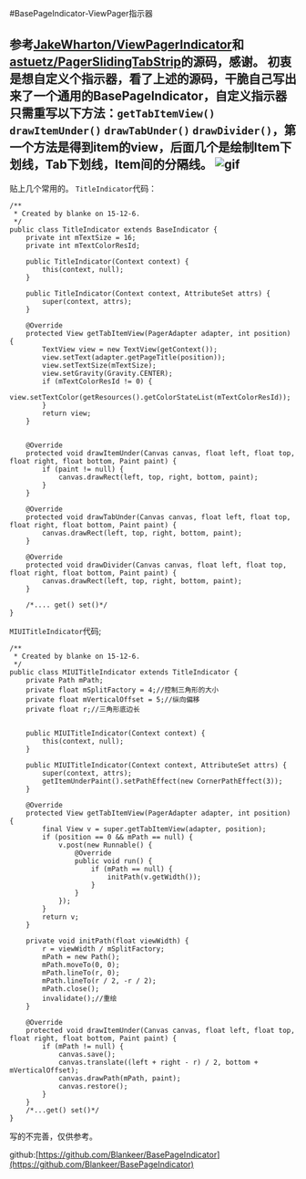 #BasePageIndicator-ViewPager指示器

参考[JakeWharton/ViewPagerIndicator](https://github.com/JakeWharton/ViewPagerIndicator)和[astuetz/PagerSlidingTabStrip](https://github.com/astuetz/PagerSlidingTabStrip)的源码，感谢。
初衷是想自定义个指示器，看了上述的源码，干脆自己写出来了一个通用的BasePageIndicator，自定义指示器只需重写以下方法：`getTabItemView()` `drawItemUnder()` `drawTabUnder()` `drawDivider()`，第一个方法是得到item的view，后面几个是绘制Item下划线，Tab下划线，Item间的分隔线。
![gif](https://github.com/Blankeer/BasePageIndicator/blob/master/Screen.gif)
---
贴上几个常用的。
`TitleIndicator`代码：
```
/**
 * Created by blanke on 15-12-6.
 */
public class TitleIndicator extends BaseIndicator {
    private int mTextSize = 16;
    private int mTextColorResId;

    public TitleIndicator(Context context) {
        this(context, null);
    }

    public TitleIndicator(Context context, AttributeSet attrs) {
        super(context, attrs);
    }

    @Override
    protected View getTabItemView(PagerAdapter adapter, int position) {
        TextView view = new TextView(getContext());
        view.setText(adapter.getPageTitle(position));
        view.setTextSize(mTextSize);
        view.setGravity(Gravity.CENTER);
        if (mTextColorResId != 0) {
            view.setTextColor(getResources().getColorStateList(mTextColorResId));
        }
        return view;
    }


    @Override
    protected void drawItemUnder(Canvas canvas, float left, float top, float right, float bottom, Paint paint) {
        if (paint != null) {
            canvas.drawRect(left, top, right, bottom, paint);
        }
    }

    @Override
    protected void drawTabUnder(Canvas canvas, float left, float top, float right, float bottom, Paint paint) {
        canvas.drawRect(left, top, right, bottom, paint);
    }

    @Override
    protected void drawDivider(Canvas canvas, float left, float top, float right, float bottom, Paint paint) {
        canvas.drawRect(left, top, right, bottom, paint);
    }

    /*.... get() set()*/
}
```
 `MIUITitleIndicator`代码;

```
/**
 * Created by blanke on 15-12-6.
 */
public class MIUITitleIndicator extends TitleIndicator {
    private Path mPath;
    private float mSplitFactory = 4;//控制三角形的大小
    private float mVerticalOffset = 5;//纵向偏移
    private float r;//三角形底边长


    public MIUITitleIndicator(Context context) {
        this(context, null);
    }

    public MIUITitleIndicator(Context context, AttributeSet attrs) {
        super(context, attrs);
        getItemUnderPaint().setPathEffect(new CornerPathEffect(3));
    }

    @Override
    protected View getTabItemView(PagerAdapter adapter, int position) {
        final View v = super.getTabItemView(adapter, position);
        if (position == 0 && mPath == null) {
            v.post(new Runnable() {
                @Override
                public void run() {
                    if (mPath == null) {
                        initPath(v.getWidth());
                    }
                }
            });
        }
        return v;
    }

    private void initPath(float viewWidth) {
        r = viewWidth / mSplitFactory;
        mPath = new Path();
        mPath.moveTo(0, 0);
        mPath.lineTo(r, 0);
        mPath.lineTo(r / 2, -r / 2);
        mPath.close();
        invalidate();//重绘
    }

    @Override
    protected void drawItemUnder(Canvas canvas, float left, float top, float right, float bottom, Paint paint) {
        if (mPath != null) {
            canvas.save();
            canvas.translate((left + right - r) / 2, bottom + mVerticalOffset);
            canvas.drawPath(mPath, paint);
            canvas.restore();
        }
    }
	/*...get() set()*/
}
```

写的不完善，仅供参考。 

github:[https://github.com/Blankeer/BasePageIndicator](https://github.com/Blankeer/BasePageIndicator)


